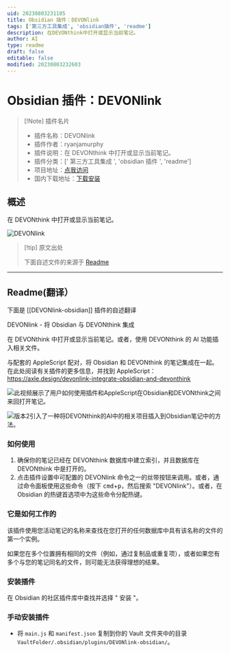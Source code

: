 ```yaml
---
uid: 20230803231105
title: Obsidian 插件：DEVONlink
tags: ['第三方工具集成', 'obsidian插件', 'readme']
description: 在DEVONthink中打开或显示当前笔记。
author: AI
type: readme
draft: false
editable: false
modified: 20230803232603
---
```


# Obsidian 插件：DEVONlink

> [!Note] 插件名片
> - 插件名称：DEVONlink
> - 插件作者：ryanjamurphy
> - 插件说明：在 DEVONthink 中打开或显示当前笔记。
> - 插件分类：[' 第三方工具集成 ', 'obsidian 插件 ', 'readme']
> - 项目地址：[点我访问](https://github.com/ryanjamurphy/DEVONlink-obsidian)
> - 国内下载地址：[下载安装](https://pkmer.cn/products/plugin/pluginMarket/?DEVONlink-obsidian)

## 概述

在 DEVONthink 中打开或显示当前笔记。

![DEVONlink](https://cdn.pkmer.cn/covers/DEVONlink-obsidian_new.gif!pkmer)

> [!tip] 原文出处
>
>下面自述文件的来源于 [Readme](https://ghproxy.net/https://raw.githubusercontent.com/ryanjamurphy/DEVONlink-obsidian/master/README.md)
>

---

## Readme(翻译）

下面是 [[DEVONlink-obsidian]] 插件的自述翻译

DEVONlink - 将 Obsidian 与 DEVONthink 集成

在 DEVONthink 中打开或显示当前笔记。或者，使用 DEVONthink 的 AI 功能插入相关文件。

与配套的 AppleScript 配对，将 Obsidian 和 DEVONthink 的笔记集成在一起。在此处阅读有关插件的更多信息，并找到 AppleScript：<https://axle.design/devonlink-integrate-obsidian-and-devonthink>

![此视频展示了用户如何使用插件和AppleScript在Obsidian和DEVONthink之间来回打开笔记。](https://i.imgur.com/VRurr9L.gif)

![版本2引入了一种将DEVONthink的AI中的相关项目插入到Obsidian笔记中的方法。](https://user-images.githubusercontent.com/3618647/113517367-c6c04d80-953c-11eb-81ca-5f898c776ff0.gif)

### 如何使用

1. 确保你的笔记已经在 DEVONthink 数据库中建立索引，并且数据库在 DEVONthink 中是打开的。
2. 点击插件设置中可配置的 DEVONlink 命令之一的丝带按钮来调用。或者，通过命令面板使用这些命令（按下 <kbd>cmd</kbd>+<kbd>p</kbd>，然后搜索 "DEVONlink"）。或者，在 Obsidian 的热键首选项中为这些命令分配热键。

### 它是如何工作的

该插件使用您活动笔记的名称来查找在您打开的任何数据库中具有该名称的文件的第一个实例。

如果您在多个位置拥有相同的文件（例如，通过复制品或重复项），或者如果您有多个与您的笔记同名的文件，则可能无法获得理想的结果。

### 安装插件

在 Obsidian 的社区插件库中查找并选择 " 安装 "。

### 手动安装插件

- 将 `main.js` 和 `manifest.json` 复制到你的 Vault 文件夹中的目录 `VaultFolder/.obsidian/plugins/DEVONlink-obsidian/`。




